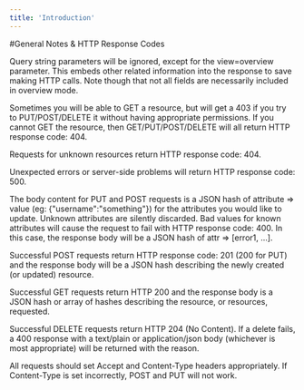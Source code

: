 ```yaml
---
title: 'Introduction'
---
```


#General Notes & HTTP Response Codes

Query string parameters will be ignored, except for the view=overview parameter. This embeds other related information into the response to save making HTTP calls. Note though that not all fields are necessarily included in overview mode.

Sometimes you will be able to GET a resource, but will get a 403 if you try to PUT/POST/DELETE it without having appropriate
permissions. If you cannot GET the resource, then GET/PUT/POST/DELETE will all return HTTP response code: 404.

Requests for unknown resources return HTTP response code: 404.

Unexpected errors or server-side problems will return HTTP response code: 500.

The body content for PUT and POST requests is a JSON hash of attribute => value (eg: {"username":"something"}) for the attributes you would like to update. Unknown attributes are silently discarded. Bad values for known attributes will cause the request to fail with HTTP response code: 400. In this case, the response body will be a JSON hash of attr => [error1, ...].

Successful POST requests return HTTP response code: 201 (200 for PUT) and the response body will be a JSON hash describing the newly created (or updated) resource.

Successful GET requests return HTTP 200 and the response body is a JSON hash or array of hashes describing the resource, or resources, requested.

Successful DELETE requests return HTTP 204 (No Content). If a delete fails, a 400 response with a text/plain or application/json body (whichever is most appropriate) will be returned with the reason.

All requests should set Accept and Content-Type headers appropriately. If Content-Type is set incorrectly, POST and PUT will not work.
